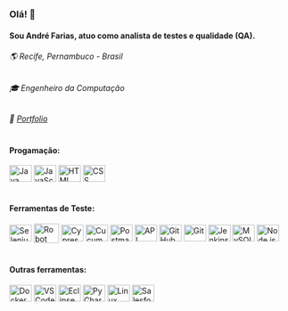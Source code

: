 ### Olá! 👋
#### Sou André Farias, atuo como analista de testes e qualidade (QA).
###### 🌎 Recife, Pernambuco - Brasil
###### 🎓 Engenheiro da Computação
###### 📁 [Portfolio](https://andrefarias.my.canva.site/pt)
  
#
#### Progamação:
<img align="center" title="Java" height="30" width="40" src="https://www.svgrepo.com/show/184143/java.svg"> <img align="center" title="JavaScript" height="30" width="40" src="https://www.svgrepo.com/show/353925/javascript.svg"> <img align="center" title="HTML" height="30" width="40" src="https://www.svgrepo.com/show/226072/html-code.svg"> <img align="center" title="CSS" height="30" width="40" src="https://www.svgrepo.com/show/226144/css.svg">

#
#### Ferramentas de Teste:
<img align="center" title="Selenium" height="30" width="40" src="https://www.svgrepo.com/show/354321/selenium.svg"> <img align="center" title="Robot Framework" height="35" width="45" src="https://www.svgrepo.com/show/374049/robotframework.svg"> <img align="center" title="Cypress" height="30" width="40" src="https://www.svgrepo.com/show/353630/cypress.svg"> <img align="center" title="Cucumber" height="30" width="40" src="https://www.svgrepo.com/show/353625/cucumber.svg"> <img align="center" title="Postman" height="30" width="40" src="https://www.svgrepo.com/show/354202/postman-icon.svg"> <img align="center" title="API" height="30" width="40" src="https://www.svgrepo.com/show/375531/api.svg"> <img align="center" title="GitHub" height="30" width="40" src="https://www.svgrepo.com/show/439171/github.svg"> <img align="center" title="Git" height="30" width="40" src="https://www.svgrepo.com/show/452210/git.svg"> <img align="center" title="Jenkins" height="30" width="40" src="https://www.svgrepo.com/show/373699/jenkins.svg"> <img align="center" title="MySQL" height="30" width="40" src="https://www.svgrepo.com/show/439233/mysql.svg"> <img align="center" title="Node.js" height="30" width="40" src="https://www.svgrepo.com/show/452075/node-js.svg">

#
#### Outras ferramentas:
<img align="center" title="Docker" height="30" width="40" src="https://www.svgrepo.com/show/452192/docker.svg"> <img align="center" title="VSCode" height="30" width="40" src="https://www.svgrepo.com/show/374171/vscode.svg"> <img align="center" title="Eclipse" height="30" width="40" src="https://www.svgrepo.com/show/353685/eclipse-icon.svg">  <img align="center" title="PyCharm" height="30" width="40" src="https://www.svgrepo.com/show/354237/pycharm.svg"> <img align="center" title="Linux" height="30" width="40" src="https://www.svgrepo.com/show/354004/linux-tux.svg"> <img align="center" title="Salesforce" height="30" width="40" src="https://www.svgrepo.com/show/354306/salesforce.svg">
